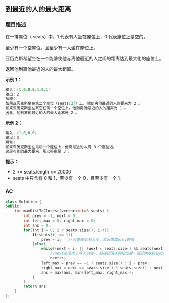 ## 到最近的人的最大距离

### 题目描述

在一排座位（ seats）中，1 代表有人坐在座位上，0 代表座位上是空的。

至少有一个空座位，且至少有一人坐在座位上。

亚历克斯希望坐在一个能够使他与离他最近的人之间的距离达到最大化的座位上。

返回他到离他最近的人的最大距离。

**示例 1：**

```markdown
输入：[1,0,0,0,1,0,1]
输出：2
解释：
如果亚历克斯坐在第二个空位（seats[2]）上，他到离他最近的人的距离为 2 。
如果亚历克斯坐在其它任何一个空位上，他到离他最近的人的距离为 1 。
因此，他到离他最近的人的最大距离是 2 。 
```

**示例 2：**

```markdown
输入：[1,0,0,0]
输出：3
解释：
如果亚历克斯坐在最后一个座位上，他离最近的人有 3 个座位远。
这是可能的最大距离，所以答案是 3 。
```

**提示：**

* 2 <= seats.length <= 20000
* seats 中只含有 0 和 1，至少有一个 0，且至少有一个 1。

### AC

```c++
class Solution {
public:
    int maxDistToClosest(vector<int>& seats) {
        int prev = -1, next = 0;
        int left_max = 0, right_max = 0;
        int ans = 0;
        for(int i = 0; i < seats.size(); i++){
            if(seats[i] == 1){
                prev = i;   //只要碰到有人坐，就设置成prev的值
            }else{
                while((next < i) || (next < seats.size() && seats[next] == 0))
                    //next必须大于等于prev，且碰到没人的座位要一直延伸直到右边第一个有人的座位
                    next++;
                left_max = prev == -1 ? seats.size() : i - prev;
                right_max = next == seats.size() ? seats.size() : next - i;
                ans = max(ans, min(left_max, right_max));
            }
        }
        return ans;
    }
};
```

